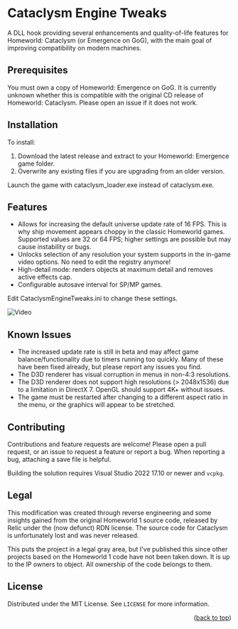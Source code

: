# Cataclysm Engine Tweaks

A DLL hook providing several enhancements and quality-of-life features for Homeworld: Cataclysm (or Emergence on GoG), with the main goal of improving compatibility on modern machines.

## Prerequisites

You must own a copy of Homeworld: Emergence on GoG. It is currently unknown whether this is compatible with the original CD release of Homeworld: Cataclysm. Please open an issue if it does not work.

## Installation

To install:

1. Download the latest release and extract to your Homeworld: Emergence game folder.
2. Overwrite any existing files if you are upgrading from an older version.

Launch the game with cataclysm_loader.exe instead of cataclysm.exe.

## Features
- Allows for increasing the default universe update rate of 16 FPS. This is why ship movement appears choppy in the classic Homeworld games. Supported values are 32 or 64 FPS; higher settings are possible but may cause instability or bugs.
- Unlocks selection of any resolution your system supports in the in-game video options. No need to edit the registry anymore!
- High-detail mode: renders objects at maximum detail and removes active effects cap.
- Configurable autosave interval for SP/MP games.

Edit CataclysmEngineTweaks.ini to change these settings.

![Video](https://github.com/ncblakely/CataclysmEngineTweaks/assets/4529049/a8a97d71-01a8-48cc-8e22-cd200a6ab0b2)


## Known Issues

* The increased update rate is still in beta and may affect game balance/functionality due to timers running too quickly. Many of these have been fixed already, but please report any issues you find.
* The D3D renderer has visual corruption in menus in non-4:3 resolutions.
* The D3D renderer does not support high resolutions (> 2048x1536) due to a limitation in DirectX 7. OpenGL should support 4K+ without issues.
* The game must be restarted after changing to a different aspect ratio in the menu, or the graphics will appear to be stretched.

## Contributing

Contributions and feature requests are welcome! Please open a pull request, or an issue to request a feature or report a bug. When reporting a bug, attaching a save file is helpful.

Building the solution requires Visual Studio 2022 17.10 or newer and `vcpkg`.

## Legal

This modification was created through reverse engineering and some insights gained from the original Homeworld 1 source code, released by Relic under the (now defunct) RDN license.
The source code for Cataclysm is unfortunately lost and was never released.

This puts the project in a legal gray area, but I've published this since other projects based on the Homeworld 1 code have not been taken down. It is up to the IP owners to object. All ownership of the code belongs to them.

## License

Distributed under the MIT License. See `LICENSE` for more information.

<p align="right">(<a href="#readme-top">back to top</a>)</p>
